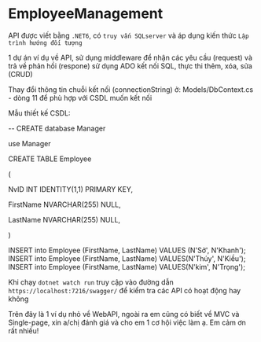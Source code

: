 # EmployeeManagement
API được viết bằng `.NET6`, có `truy vấn SQLserver` và áp dụng kiến thức `Lập trình hướng đối tượng` 

1 dự án ví dụ về API, sử dụng middleware để nhận các yêu cầu (request) và trả về phản hồi (respone) sử dụng ADO kết nối SQL, thực thi thêm, xóa, sửa (CRUD) 

Thay đổi thông tin chuỗi kết nối (connectionString) ở: Models/DbContext.cs - dòng 11
  để phù hợp với CSDL muốn kết nối

Mẫu thiết kế CSDL:

-- CREATE database Manager 

use Manager 

CREATE TABLE Employee 

( 

NvID INT IDENTITY(1,1) PRIMARY KEY, 

FirstName NVARCHAR(255) NULL, 

LastName NVARCHAR(255) NULL, 

) 

INSERT into Employee (FirstName, LastName) VALUES (N'Sở', N'Khanh');  
INSERT into Employee (FirstName, LastName) VALUES(N'Thúy', N'Kiều');  
INSERT into Employee (FirstName, LastName) VALUES(N'kim', N'Trọng'); 

Khi chạy `dotnet watch run` truy cập vào đường dẫn `https://localhost:7216/swagger/` để kiểm tra các API có hoạt động hay không 

Trên đây là 1 ví dụ nhỏ về WebAPI, ngoài ra em cũng có biết về MVC và Single-page, xin a/chị đánh giá và cho em 1 cơ hội việc làm ạ. Em cảm ơn rất nhiều!
